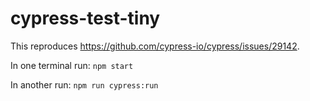 # cypress-test-tiny

This reproduces https://github.com/cypress-io/cypress/issues/29142.

In one terminal run:
```npm start```

In another run:
```npm run cypress:run```
